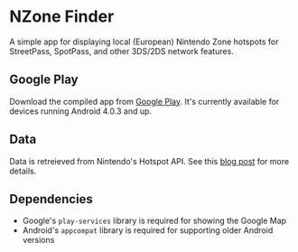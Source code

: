 # NZone Finder

A simple app for displaying local (European) Nintendo Zone hotspots for StreetPass, SpotPass, and other 3DS/2DS network features.

## Google Play

Download the compiled app from [Google Play](https://play.google.com/store/apps/details?id=net.flyingsparx.spotpassandroid). It's currently available for devices running Android 4.0.3 and up.

## Data

Data is retreieved from Nintendo's Hotspot API. See this [blog post](https://flyingsparx.net/blog/2015/5/12/nintendos-hotspot-api/) for more details.

## Dependencies

* Google's `play-services` library is required for showing the Google Map
* Android's `appcompat` library is required for supporting older Android versions
